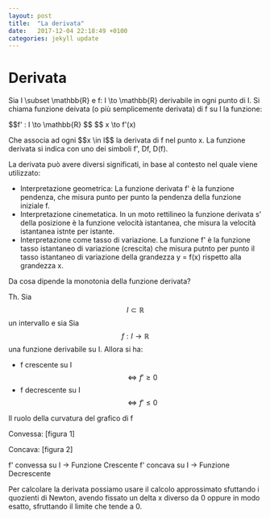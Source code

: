 ```yaml
---
layout: post
title:  "La derivata"
date:   2017-12-04 22:18:49 +0100
categories: jekyll update
---
```


<h1>Derivata</h1>
Sia I \subset \mathbb{R} e f: I \to \mathbb{R} derivabile in ogni punto di I. Si chiama funzione deivata (o più semplicemente derivata) di f su I la funzione:

<p>
$$f' : I \to \mathbb{R} $$
$$ x \to f'(x)
</p>
Che associa ad ogni $$x \in I$$ la derivata di f nel punto x. La funzione derivata si indica con uno dei simboli f', Df, D(f).

La derivata può avere diversi significati, in base al contesto nel quale viene utilizzato:
- Interpretazione geometrica: La funzione derivata f' è la funzione pendenza, che misura punto per punto la pendenza della funzione iniziale f. 
- Interpretazione cinemetatica. In un moto rettilineo la funzione derivata s' della posizione è la funzione velocità istantanea, che misura la velocità istantanea istnte per istante.
- Interpretazione come tasso di variazione. La funzione f' è la funzione tasso istantaneo di variazione (crescita) che misura putnto per punto il tasso istantaneo di variazione della grandezza y = f(x) rispetto alla grandezza x.

Da cosa dipende la monotonia della funzione derivata?
 
 Th. Sia $$I \subset \mathbb{R}$$ un intervallo e sia Sia $$f: I \to \mathbb{R}$$ una funzione derivabile su I. Allora si ha: 
- f crescente su I $$ \Leftrightarrow f' \geq 0 $$
- f decrescente su I  $$ \Leftrightarrow f' \leq 0 $$

Il ruolo della curvatura del grafico di f

Convessa: 
[figura 1]

Concava:
[figura 2]


f' convessa su I -> Funzione Crescente
f' concava su I -> Funzione Decrescente 

Per calcolare la derivata possiamo usare il calcolo approssimato sfuttando i quozienti di Newton, avendo fissato un delta x diverso da 0 oppure in modo esatto, sfruttando il limite che tende a 0. 